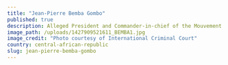 ```yaml
---
title: "Jean-Pierre Bemba Gombo"
published: true
description: Alleged President and Commander-in-chief of the Mouvement de libération du Congo (Movement for the Liberation of Congo) (MLC)
image_path: /uploads/1427909521611_BEMBA1.jpg
image_credit: "Photo courtesy of International Criminal Court"
country: central-african-republic
slug: jean-pierre-bemba-gombo
---
```



